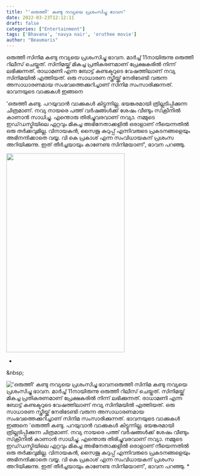 ```yaml
---
title: "'ഒരുത്തീ' കണ്ടു നവ്യയെ പ്രശംസിച്ചു ഭാവന"
date: 2022-03-23T12:12:11
draft: false
categories: ["Entertainment"]
tags: ['Bhavana', 'navya nair', 'oruthee movie']
author: "Beaumaris"
---
```


ഒരുത്തീ സിനിമ കണ്ടു നവ്യയെ പ്രശംസിച്ചു ഭാവന. മാർച്ച് 11നായിരുന്നു ഒരുത്തീ റിലീസ് ചെയ്തത്. സിനിമയ്ക്ക് മികച്ച പ്രതികരണമാണ് പ്രേക്ഷകരിൽ നിന്ന് ലഭിക്കുന്നത്. രാധാമണി എന്ന ബോട്ട് കണ്ടക്ടറുടെ വേഷത്തിലാണ് നവ്യ സിനിമയിൽ എത്തിയത്. ഒരു സാധാരണ സ്ത്രീയ്ക്ക് നേരിടേണ്ടി വരുന്ന അസാധാരണമായ സംഭവത്തെക്കുറിച്ചാണ് സിനിമ സംസാരിക്കുന്നത്. ഭാവനയുടെ വാക്കുകൾ ഇങ്ങനെ

'ഒരുത്തീ കണ്ടു. പറയുവാൻ വാക്കുകൾ കിട്ടുന്നില്ല. ഭയങ്കരമായി ത്രില്ലടിപ്പിക്കുന്ന ചിത്രമാണ്. നവ്യ നായരെ പത്ത് വർഷങ്ങൾക്ക് ശേഷം വീണ്ടും സ്‌ക്രീനിൽ കാണാൻ സാധിച്ചു. എന്തൊരു തിരിച്ചുവരവാണ് നവ്യാ. നമ്മുടെ ഇഡ്‌ഡസ്ട്രിയിലെ ഏറ്റവും മികച്ച അഭിനേതാക്കളിൽ ഒരാളാണ് നീയെന്നതിൽ ഒരു തർക്കവുമില്ല. വിനായകൻ, സൈജു കുറുപ്പ് എന്നിവരുടെ പ്രകടനങ്ങളെയും അഭിനന്ദിക്കാതെ വയ്യ. വി കെ പ്രകാശ് എന്ന സംവിധായകന് പ്രശംസ അറിയിക്കുന്നു. ഇത് തീർച്ചയായും കാണേണ്ട സിനിമയാണ്', ഭാവന പറഞ്ഞു.

<img class="alignnone size-full wp-image-327291" src="https://cdn.boolokam.com/articles/2022/03/fefeeef.png" alt="" width="312" height="525" />

*

&amp;nbsp;


!['ഒരുത്തീ' കണ്ടു നവ്യയെ പ്രശംസിച്ചു ഭാവന](https://cdn.boolokam.com/articles/2022/03/fefeeef.png)ഒരുത്തീ സിനിമ കണ്ടു നവ്യയെ പ്രശംസിച്ചു ഭാവന. മാർച്ച് 11നായിരുന്നു ഒരുത്തീ റിലീസ് ചെയ്തത്. സിനിമയ്ക്ക് മികച്ച പ്രതികരണമാണ് പ്രേക്ഷകരിൽ നിന്ന് ലഭിക്കുന്നത്. രാധാമണി എന്ന ബോട്ട് കണ്ടക്ടറുടെ വേഷത്തിലാണ് നവ്യ സിനിമയിൽ എത്തിയത്. ഒരു സാധാരണ സ്ത്രീയ്ക്ക് നേരിടേണ്ടി വരുന്ന അസാധാരണമായ സംഭവത്തെക്കുറിച്ചാണ് സിനിമ സംസാരിക്കുന്നത്. ഭാവനയുടെ വാക്കുകൾ ഇങ്ങനെ 'ഒരുത്തീ കണ്ടു. പറയുവാൻ വാക്കുകൾ കിട്ടുന്നില്ല. ഭയങ്കരമായി ത്രില്ലടിപ്പിക്കുന്ന ചിത്രമാണ്. നവ്യ നായരെ പത്ത് വർഷങ്ങൾക്ക് ശേഷം വീണ്ടും സ്‌ക്രീനിൽ കാണാൻ സാധിച്ചു. എന്തൊരു തിരിച്ചുവരവാണ് നവ്യാ. നമ്മുടെ ഇഡ്‌ഡസ്ട്രിയിലെ ഏറ്റവും മികച്ച അഭിനേതാക്കളിൽ ഒരാളാണ് നീയെന്നതിൽ ഒരു തർക്കവുമില്ല. വിനായകൻ, സൈജു കുറുപ്പ് എന്നിവരുടെ പ്രകടനങ്ങളെയും അഭിനന്ദിക്കാതെ വയ്യ. വി കെ പ്രകാശ് എന്ന സംവിധായകന് പ്രശംസ അറിയിക്കുന്നു. ഇത് തീർച്ചയായും കാണേണ്ട സിനിമയാണ്', ഭാവന പറഞ്ഞു. * &nbsp;
